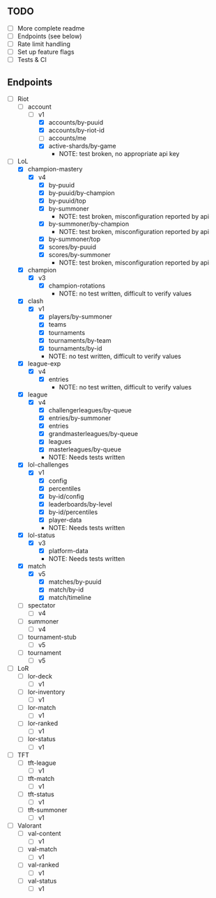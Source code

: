 ## TODO
- [ ] More complete readme
- [ ] Endpoints (see below)
- [ ] Rate limit handling
- [ ] Set up feature flags
- [ ] Tests & CI

## Endpoints
- [ ] Riot
    - [ ] account
      - [ ] v1
        - [x] accounts/by-puuid
        - [x] accounts/by-riot-id
        - [ ] accounts/me
        - [x] active-shards/by-game
          - NOTE: test broken, no appropriate api key
- [ ] LoL
    - [x] champion-mastery
      - [x] v4
        - [x] by-puuid
        - [x] by-puuid/by-champion
        - [x] by-puuid/top
        - [x] by-summoner
          - NOTE: test broken, misconfiguration reported by api
        - [x] by-summoner/by-champion
          - NOTE: test broken, misconfiguration reported by api
        - [x] by-summoner/top
        - [x] scores/by-puuid
        - [x] scores/by-summoner
          - NOTE: test broken, misconfiguration reported by api
    - [x] champion
      - [x] v3
        - [x] champion-rotations
          - NOTE: no test written, difficult to verify values
    - [x] clash
      - [x] v1
        - [x] players/by-summoner
        - [x] teams
        - [x] tournaments
        - [x] tournaments/by-team
        - [x] tournaments/by-id
        - NOTE: no test written, difficult to verify values
    - [x] league-exp
      - [x] v4
        - [x] entries
          - NOTE: no test written, difficult to verify values
    - [x] league
      - [x] v4
        - [x] challengerleagues/by-queue
        - [x] entries/by-summoner
        - [x] entries
        - [x] grandmasterleagues/by-queue
        - [x] leagues
        - [x] masterleagues/by-queue
        - NOTE: Needs tests written
    - [x] lol-challenges
      - [x] v1
        - [x] config
        - [x] percentiles
        - [x] by-id/config
        - [x] leaderboards/by-level
        - [x] by-id/percentiles
        - [x] player-data
        - NOTE: Needs tests written
    - [x] lol-status
      - [x] v3
        - [x] platform-data
        - NOTE: Needs tests written
    - [x] match
      - [x] v5
        - [x] matches/by-puuid
        - [x] match/by-id
        - [x] match/timeline
    - [ ] spectator
      - [ ] v4
    - [ ] summoner
      - [ ] v4
    - [ ] tournament-stub
      - [ ] v5
    - [ ] tournament
      - [ ] v5
- [ ] LoR
    - [ ] lor-deck
      - [ ] v1
    - [ ] lor-inventory
      - [ ] v1
    - [ ] lor-match
      - [ ] v1
    - [ ] lor-ranked
      - [ ] v1
    - [ ] lor-status
      - [ ] v1
- [ ] TFT
  - [ ] tft-league
    - [ ] v1
  - [ ] tft-match
    - [ ] v1
  - [ ] tft-status
    - [ ] v1
  - [ ] tft-summoner
    - [ ] v1
- [ ] Valorant
  - [ ] val-content
    - [ ] v1
  - [ ] val-match
    - [ ] v1
  - [ ] val-ranked
    - [ ] v1
  - [ ] val-status
    - [ ] v1
